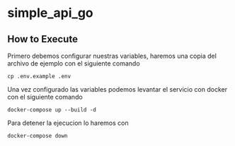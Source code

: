 # simple_api_go

## How to Execute
Primero debemos configurar nuestras variables, haremos una copia del archivo de ejemplo con el siguiente comando
```
cp .env.example .env
```

Una vez configurado las variables podemos levantar el servicio con docker con el siguiente comando
```
docker-compose up --build -d
```

Para detener la ejecucion lo haremos con
```
docker-compose down
```
